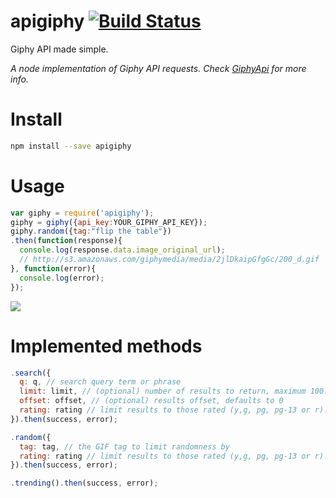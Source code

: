# apigiphy [![Build Status](https://travis-ci.org/Urucas/apigiphy.svg?branch=master)](https://travis-ci.org/Urucas/apigiphy)

Giphy API made simple. 

*A node implementation of Giphy API requests. Check [GiphyApi](https://github.com/Giphy/GiphyAPI) for more info.*

Install
=======
```bash
npm install --save apigiphy
```

Usage
=====
```javascript
var giphy = require('apigiphy');
giphy = giphy({api_key:YOUR_GIPHY_API_KEY});
giphy.random({tag:"flip the table"})
.then(function(response){
  console.log(response.data.image_original_url);
  // http://s3.amazonaws.com/giphymedia/media/2jlDkaipGfgGc/200_d.gif
}, function(error){
  console.log(error);  
});

```
<img src="http://s3.amazonaws.com/giphymedia/media/2jlDkaipGfgGc/200_d.gif" />

Implemented methods
==================
```javascript
.search({
  q: q, // search query term or phrase
  limit: limit, // (optional) number of results to return, maximum 100. Default 25
  offset: offset, // (optional) results offset, defaults to 0
  rating: rating // limit results to those rated (y,g, pg, pg-13 or r).
}).then(success, error);

.random({
  tag: tag, // the GIF tag to limit randomness by
  rating: rating // limit results to those rated (y,g, pg, pg-13 or r).
}).then(success, error);

.trending().then(success, error);
```
